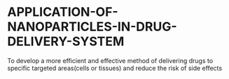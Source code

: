 # APPLICATION-OF-NANOPARTICLES-IN-DRUG-DELIVERY-SYSTEM
To develop a more efficient and effective method of delivering  drugs to specific targeted areas(cells or tissues) and reduce the  risk of side effects

